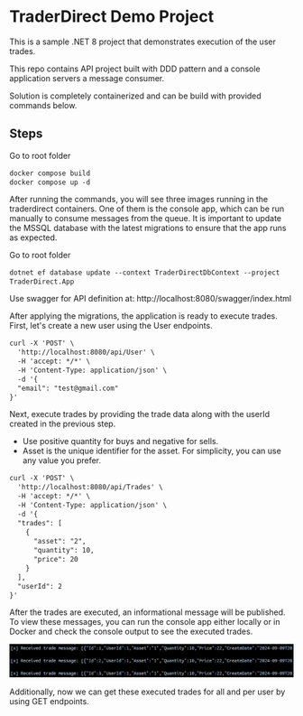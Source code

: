 # TraderDirect Demo Project

This is a sample .NET 8 project that demonstrates execution of the user trades. <br>

This repo contains API project built with DDD pattern and a console application servers a message consumer.  <br>

Solution is completely containerized and can be build with provided commands below.

## Steps

Go to root folder
```
docker compose build
docker compose up -d
```

After running the commands, you will see three images running in the traderdirect containers. One of them is the console app, which can be run manually to consume messages from the queue. It is important to update the MSSQL database with the latest migrations to ensure that the app runs as expected.

Go to root folder
```
dotnet ef database update --context TraderDirectDbContext --project TraderDirect.App
```

Use swagger for API definition at:
http://localhost:8080/swagger/index.html

After applying the migrations, the application is ready to execute trades. First, let's create a new user using the User endpoints. 

```
curl -X 'POST' \
  'http://localhost:8080/api/User' \
  -H 'accept: */*' \
  -H 'Content-Type: application/json' \
  -d '{
  "email": "test@gmail.com"
}'
```

Next, execute trades by providing the trade data along with the userId created in the previous step. 

- Use positive quantity for buys and negative for sells. 
- Asset is the unique identifier for the asset. For simplicity, you can use any value you prefer.


```
curl -X 'POST' \
  'http://localhost:8080/api/Trades' \
  -H 'accept: */*' \
  -H 'Content-Type: application/json' \
  -d '{
  "trades": [
    {
      "asset": "2",
      "quantity": 10,
      "price": 20
    }
  ],
  "userId": 2
}'
```
After the trades are executed, an informational message will be published. To view these messages, you can run the console app either locally or in Docker and check the console output to see the executed trades.

![Example Image](./messages.png)


Additionally, now we can get these executed trades for all and per user by using GET endpoints.

